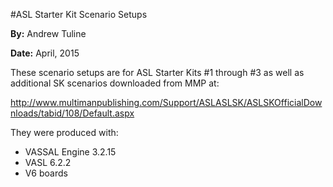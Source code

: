 #ASL Starter Kit Scenario Setups

**By:** Andrew Tuline

**Date:** April, 2015

These scenario setups are for ASL Starter Kits #1 through #3 as well as additional SK scenarios downloaded from MMP at:

http://www.multimanpublishing.com/Support/ASLASLSK/ASLSKOfficialDownloads/tabid/108/Default.aspx


They were produced with:

* VASSAL Engine 3.2.15
* VASL 6.2.2
* V6 boards

